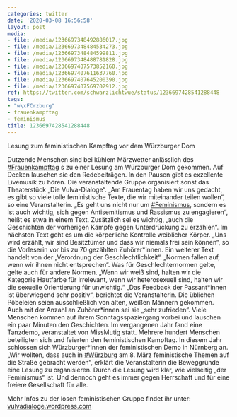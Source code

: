 ```yaml
---
categories: twitter
date: '2020-03-08 16:56:58'
layout: post
media:
- file: /media/1236697348492886017.jpg
- file: /media/1236697348484534273.jpg
- file: /media/1236697348484599811.jpg
- file: /media/1236697348488781828.jpg
- file: /media/1236697407573852160.jpg
- file: /media/1236697407611637760.jpg
- file: /media/1236697407645200390.jpg
- file: /media/1236697407569702912.jpg
ref: https://twitter.com/schwarzlichtwue/status/1236697428541288448
tags:
- "w\xFCrzburg"
- frauenkampftag
- feminismus
title: 1236697428541288448
---
```

Lesung zum feministischen Kampftag vor dem Würzburger Dom



Dutzende Menschen sind bei kühlem Märzwetter anlässlich des [#Frauenkampftag](/t/frauenkampftag) s zu einer Lesung am Würzburger Dom gekommen. Auf Decken lauschen sie den Redebeiträgen. In den Pausen gibt es exzellente Livemusik zu hören. 
Die veranstaltende Gruppe organisiert sonst das Theaterstück „Die Vulva-Dialoge“. „Am Frauentag haben wir uns gedacht, es gibt so viele tolle feministische Texte, die wir miteinander teilen wollen“, so eine Veranstalterin. 
„Es geht uns nicht nur um [#Feminismus](/t/feminismus), sondern es ist auch wichtig, sich gegen Antisemitismus und Rassismus zu engagieren“, heißt es etwa in einem Text. Zusätzlich sei es wichtig, „auch die Geschichten der vorherigen Kämpfe gegen Unterdrückung zu erzählen“.
Im nächsten Text geht es um die körperliche Kontrolle weiblicher Körper. „Uns wird erzählt, wir sind Besitztümer und dass wir niemals frei sein können“, so die Vorleserin vor bis zu 70 gezählten Zuhörer\*innen.
Ein weiterer Text handelt von der „Verordnung der Geschlechtlichkeit“. „Normen fallen auf, wenn wir ihnen nicht entsprechen“.
Was für Geschlechternormen gelte, gelte auch für andere Normen. „Wenn wir weiß sind, halten wir die Kategorie Hautfarbe für irrelevant, wenn wir heterosexuell sind, halten wir die sexuelle Orientierung für unwichtig.“
„Das Feedback der Passant\*innen ist überwiegend sehr positiv“, berichtet die Veranstalterin. Die üblichen Pöbeleien seien ausschließlich von alten, weißen Männern gekommen.
Auch mit der Anzahl an Zuhörer\*innen sei sie „sehr zufrieden“. Viele Menschen kommen auf ihrem Sonntagsspaziergang vorbei und lauschen ein paar Minuten den Geschichten.
Im vergangenen Jahr fand eine Tanzdemo, veranstaltet von MissMutig statt. Mehrere hundert Menschen beteiligten sich und feierten den feministischen Kampftag. In diesem Jahr schlossen sich Würzburger\*innen der feministischen Demo in Nürnberg an.
„Wir wollten, dass auch in [#Würzburg](/t/würzburg) am 8. März feministische Themen auf die Straße gebracht werden“, erklärt die Veranstalterin die Beweggründe eine Lesung zu organisieren.
Durch die Lesung wird klar, wie vielseitig „der Feminismus“ ist. Und dennoch geht es immer gegen Herrschaft und für eine freiere Gesellschaft für alle. 



Mehr Infos zu der losen feministischen Gruppe findet ihr unter:  [vulvadialoge.wordpress.com](https://vulvadialoge.wordpress.com/)